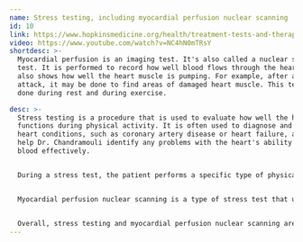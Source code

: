 ```yaml
---
name: Stress testing, including myocardial perfusion nuclear scanning
id: 10
link: https://www.hopkinsmedicine.org/health/treatment-tests-and-therapies/myocardial-perfusion-scan-stress
video: https://www.youtube.com/watch?v=NC4hN0mTRsY
shortdesc: >-
  Myocardial perfusion is an imaging test. It's also called a nuclear stress
  test. It is performed to record how well blood flows through the heart. It
  also shows how well the heart muscle is pumping. For example, after a heart
  attack, it may be done to find areas of damaged heart muscle. This test may be
  done during rest and during exercise.

desc: >-
  Stress testing is a procedure that is used to evaluate how well the heart
  functions during physical activity. It is often used to diagnose and manage
  heart conditions, such as coronary artery disease or heart failure, and can
  help Dr. Chandramouli identify any problems with the heart's ability to pump
  blood effectively.


  During a stress test, the patient performs a specific type of physical activity, usually walking on a treadmill or pedaling a stationary bike, while their heart function is monitored. The test is usually stopped when the patient reaches a certain level of exhaustion or when certain changes in the heart's function are detected. Dr. Chandramouli may also ask the patient to take certain medications before the test to simulate the effects of physical activity on the heart.


  Myocardial perfusion nuclear scanning is a type of stress test that uses a small amount of radioactive material (called a tracer) and a special camera to create detailed images of the heart as it pumps blood. The tracer is injected into a vein in the patient's arm, and the camera is used to take pictures of the heart as the tracer travels through the blood vessels. The pictures can show Dr. Chandramouli how well blood is flowing to the different parts of the heart, and can help to identify any areas of decreased blood flow that may be caused by blockages or other problems.


  Overall, stress testing and myocardial perfusion nuclear scanning are useful tools for evaluating the heart's function and identifying potential problems that may need to be addressed.
---
```

